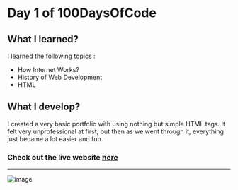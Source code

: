 # Day 1 of 100DaysOfCode

## What I learned?

I learned the following topics :
- How Internet Works?
- History of Web Development
- HTML

## What I develop?

I created a very basic portfolio with using nothing but simple HTML tags. It felt very unprofessional at first, but then as we went through it, everything just became a lot easier and fun.

### **Check out the live website [here](https://100daysofcode-day1.netlify.app/)**

<hr>

![image](https://user-images.githubusercontent.com/59148052/108106129-8f443180-70b3-11eb-94ac-5bf742db59c9.png)


